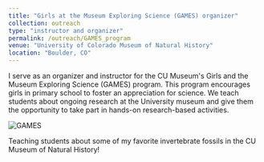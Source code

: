 ```yaml
---
title: "Girls at the Museum Exploring Science (GAMES) organizer"
collection: outreach
type: "instructor and organizer"
permalink: /outreach/GAMES_program
venue: "University of Colorado Museum of Natural History"
location: "Boulder, CO" 
---
```


I serve as an organizer and instructor for the CU Museum's Girls and the Museum Exploring Science (GAMES) program. This program encourages
girls in primary school to foster an appreciation for science. We teach students about ongoing research at the University museum and give
them the opportunity to take part in hands-on research-based activities.

![GAMES](https://user-images.githubusercontent.com/79329199/204344337-14fa786d-9d2d-4bab-a352-faa69b167524.jpg)

Teaching students about some of my favorite invertebrate fossils in the CU Museum of Natural History!
